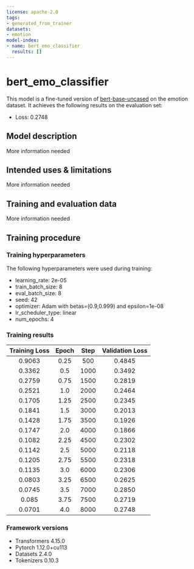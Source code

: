 ```yaml
---
license: apache-2.0
tags:
- generated_from_trainer
datasets:
- emotion
model-index:
- name: bert_emo_classifier
  results: []
---
```


<!-- This model card has been generated automatically according to the information the Trainer had access to. You
should probably proofread and complete it, then remove this comment. -->

# bert_emo_classifier

This model is a fine-tuned version of [bert-base-uncased](https://huggingface.co/bert-base-uncased) on the emotion dataset.
It achieves the following results on the evaluation set:
- Loss: 0.2748

## Model description

More information needed

## Intended uses & limitations

More information needed

## Training and evaluation data

More information needed

## Training procedure

### Training hyperparameters

The following hyperparameters were used during training:
- learning_rate: 2e-05
- train_batch_size: 8
- eval_batch_size: 8
- seed: 42
- optimizer: Adam with betas=(0.9,0.999) and epsilon=1e-08
- lr_scheduler_type: linear
- num_epochs: 4

### Training results

| Training Loss | Epoch | Step | Validation Loss |
|:-------------:|:-----:|:----:|:---------------:|
| 0.9063        | 0.25  | 500  | 0.4845          |
| 0.3362        | 0.5   | 1000 | 0.3492          |
| 0.2759        | 0.75  | 1500 | 0.2819          |
| 0.2521        | 1.0   | 2000 | 0.2464          |
| 0.1705        | 1.25  | 2500 | 0.2345          |
| 0.1841        | 1.5   | 3000 | 0.2013          |
| 0.1428        | 1.75  | 3500 | 0.1926          |
| 0.1747        | 2.0   | 4000 | 0.1866          |
| 0.1082        | 2.25  | 4500 | 0.2302          |
| 0.1142        | 2.5   | 5000 | 0.2118          |
| 0.1205        | 2.75  | 5500 | 0.2318          |
| 0.1135        | 3.0   | 6000 | 0.2306          |
| 0.0803        | 3.25  | 6500 | 0.2625          |
| 0.0745        | 3.5   | 7000 | 0.2850          |
| 0.085         | 3.75  | 7500 | 0.2719          |
| 0.0701        | 4.0   | 8000 | 0.2748          |


### Framework versions

- Transformers 4.15.0
- Pytorch 1.12.0+cu113
- Datasets 2.4.0
- Tokenizers 0.10.3
